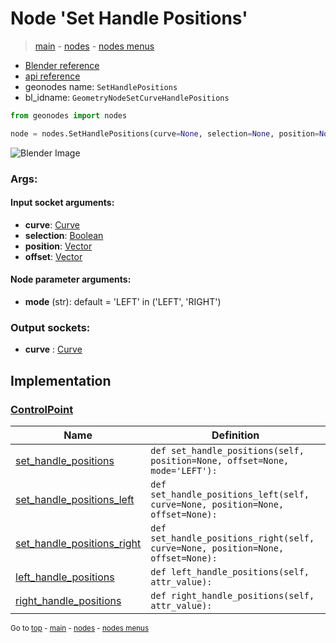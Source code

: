 # Node 'Set Handle Positions'

> [main](../structure.md) - [nodes](nodes.md) - [nodes menus](nodes_menus.md)

- [Blender reference](https://docs.blender.org/manual/en/latest/modeling/geometry_nodes/curve/set_handle_positions.html)
- [api reference](https://docs.blender.org/api/current/bpy.types.GeometryNodeSetCurveHandlePositions.html)
- geonodes name: `SetHandlePositions`
- bl_idname: `GeometryNodeSetCurveHandlePositions`

```python
from geonodes import nodes

node = nodes.SetHandlePositions(curve=None, selection=None, position=None, offset=None, mode='LEFT')
```

![Blender Image](https://docs.blender.org/manual/en/latest/_images/node-types_GeometryNodeSetCurveHandlePositions.webp)

### Args:

#### Input socket arguments:

- **curve**: [Curve](Curve.md)
- **selection**: [Boolean](Boolean.md)
- **position**: [Vector](Vector.md)
- **offset**: [Vector](Vector.md)

#### Node parameter arguments:

- **mode** (str): default = 'LEFT' in ('LEFT', 'RIGHT')

### Output sockets:

- **curve** : [Curve](Curve.md)

## Implementation

### [ControlPoint](ControlPoint.md)

| Name | Definition |
|------|------------|
 | [set_handle_positions](ControlPoint.md#set_handle_positions) | `def set_handle_positions(self, position=None, offset=None, mode='LEFT'):` |
 | [set_handle_positions_left](ControlPoint.md#set_handle_positions_left) | `def set_handle_positions_left(self, curve=None, position=None, offset=None):` |
 | [set_handle_positions_right](ControlPoint.md#set_handle_positions_right) | `def set_handle_positions_right(self, curve=None, position=None, offset=None):` |
 | [left_handle_positions](ControlPoint.md#left_handle_positions) | `def left_handle_positions(self, attr_value):` |
 | [right_handle_positions](ControlPoint.md#right_handle_positions) | `def right_handle_positions(self, attr_value):` |

<sub>Go to [top](#node-Set-Handle-Positions) - [main](../structure.md) - [nodes](nodes.md) - [nodes menus](nodes_menus.md)</sub>

